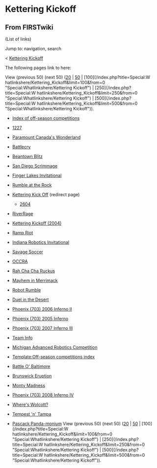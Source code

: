 # Kettering Kickoff

## From FIRSTwiki

(List of links)

Jump to: navigation, search

< [Kettering Kickoff](/index.php?title=Kettering_Kickoff&redirect=no "Kettering Kickoff")

The following pages link to here:

View (previous 50) (next 50) ([20](/index.php?title=Special:Whatlinkshere/Kettering_Kickoff&limit=20&from=0 "Special:Whatlinkshere/Kettering Kickoff") | [50](/index.php?title=Special:Whatlinkshere/Kettering_Kickoff&limit=50&from=0 "Special:Whatlinkshere/Kettering Kickoff") | [100](/index.php?title=Special:W
hatlinkshere/Kettering_Kickoff&limit=100&from=0 "Special:Whatlinkshere/Kettering Kickoff") | [250](/index.php?title=Special:W
hatlinkshere/Kettering_Kickoff&limit=250&from=0 "Special:Whatlinkshere/Kettering Kickoff") | [500](/index.php?title=Special:W
hatlinkshere/Kettering_Kickoff&limit=500&from=0 "Special:Whatlinkshere/Kettering Kickoff")).

- [Index of off-season competitions](Index_of_off-season_competitions "Index of off-season competitions")
- [1227](1227 "1227")
- [Paramount Canada's Wonderland](Paramount_Canada%27s_Wonderland "Paramount Canada's Wonderland")
- [Battlecry](Battlecry "Battlecry")
- [Beantown Blitz](Beantown_Blitz "Beantown Blitz")
- [San Diego Scrimmage](San_Diego_Scrimmage "San Diego Scrimmage")
- [Finger Lakes Invitational](Finger_Lakes_Invitational "Finger Lakes Invitational")
- [Rumble at the Rock](Rumble_at_the_Rock "Rumble at the Rock")
- [Kettering Kick Off](/index.php?title=Kettering_Kick_Off&redirect=no "Kettering Kick Off") (redirect page) 

  - [2604](2604 "2604")

- [RiverRage](RiverRage "RiverRage")
- [Kettering Kickoff (2004)](Kettering_Kickoff_%282004%29 "Kettering Kickoff \(2004\)")
- [Ramp Riot](Ramp_Riot "Ramp Riot")
- [Indiana Robotics Invitational](Indiana_Robotics_Invitational "Indiana Robotics Invitational")
- [Savage Soccer](Savage_Soccer "Savage Soccer")
- [OCCRA](OCCRA "OCCRA")
- [Rah Cha Cha Ruckus](Rah_Cha_Cha_Ruckus "Rah Cha Cha Ruckus")
- [Mayhem in Merrimack](Mayhem_in_Merrimack "Mayhem in Merrimack")
- [Robot Rumble](Robot_Rumble "Robot Rumble")
- [Duel in the Desert](Duel_in_the_Desert "Duel in the Desert")
- [Phoenix (703) 2006 Inferno II](Phoenix_%28703%29_2006_Inferno_II "Phoenix \(703\) 2006 Inferno II")
- [Phoenix (703) 2005 Inferno](Phoenix_%28703%29_2005_Inferno "Phoenix \(703\) 2005 Inferno")
- [Phoenix (703) 2007 Inferno III](Phoenix_%28703%29_2007_Inferno_III "Phoenix \(703\) 2007 Inferno III")
- [Team Info](Team_Info "Team Info")
- [Michigan Advanced Robotics Competition](Michigan_Advanced_Robotics_Competition "Michigan Advanced Robotics Competition")
- [Template:Off-season competitions index](Template:Off-season_competitions_index "Template:Off-season competitions index")
- [Battle O' Baltimore](Battle_O%27_Baltimore "Battle O' Baltimore")
- [Brunswick Eruption](Brunswick_Eruption "Brunswick Eruption")
- [Monty Madness](Monty_Madness "Monty Madness")
- [Phoenix (703) 2008 Inferno IV](Phoenix_%28703%29_2008_Inferno_IV "Phoenix \(703\) 2008 Inferno IV")
- [Where's Wolcott?](Where%27s_Wolcott%3F "Where's Wolcott?")
- [Tempest 'n' Tampa](Tempest_%27n%27_Tampa "Tempest 'n' Tampa")
- [Pascack Panda-monium](Pascack_Panda-monium "Pascack Panda-monium") View (previous 50) (next 50) ([20](/index.php?title=Special:Whatlinkshere/Kettering_Kickoff&limit=20&from=0 "Special:Whatlinkshere/Kettering Kickoff") | [50](/index.php?title=Special:Whatlinkshere/Kettering_Kickoff&limit=50&from=0 "Special:Whatlinkshere/Kettering Kickoff") | [100](/index.php?title=Special:W
  hatlinkshere/Kettering_Kickoff&limit=100&from=0 "Special:Whatlinkshere/Kettering Kickoff") | [250](/index.php?title=Special:W
  hatlinkshere/Kettering_Kickoff&limit=250&from=0 "Special:Whatlinkshere/Kettering Kickoff") | [500](/index.php?title=Special:W
  hatlinkshere/Kettering_Kickoff&limit=500&from=0 "Special:Whatlinkshere/Kettering Kickoff")).

